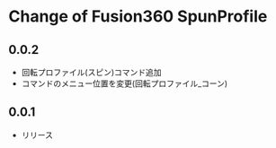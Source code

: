 # Change of Fusion360 SpunProfile

## 0.0.2
+ 回転プロファイル(スピン)コマンド追加
+ コマンドのメニュー位置を変更(回転プロファイル_コーン)

## 0.0.1
+ リリース